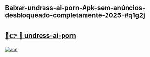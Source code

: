 ## Baixar-undress-ai-porn-Apk-sem-anúncios-desbloqueado-completamente-2025-#q1g2j

# <h2><a href="https://ainizakaria.my?title=undress-ai-porn&ref=20M">🔗👉 🔴 undress-ai-porn</a></h2>

[![acn](https://github.com/user-attachments/assets/0f9c940e-d8b0-45ae-aac7-cd30a18b3e1c)](https://ainizakaria.my?title=undress-ai-porn&ref=20M)

